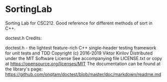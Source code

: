 # SortingLab
Sorting Lab for CSC212. Good reference for different methods of sort in C++. 

doctest.h Credits:

doctest.h - the lightest feature-rich C++ single-header testing framework for unit tests and TDD
Copyright (c) 2016-2019 Viktor Kirilov
Distributed under the MIT Software License
See accompanying file LICENSE.txt or copy at
https://opensource.org/licenses/MIT
 The documentation can be found at the library's page:
https://github.com/onqtam/doctest/blob/master/doc/markdown/readme.md
